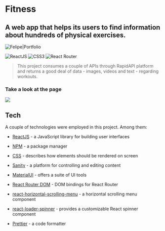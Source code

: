 # Fitness

## A web app that helps its users to find information about hundreds of physical exercises.

![Felipe|Portfolio](https://img.shields.io/badge/FelipeMDantas-Portfolio-yellow)

<p>

![ReactJS](https://img.shields.io/badge/react-%2320232a.svg?style=for-the-badge&logo=react&logoColor=%2361DAFB)
![CSS3](https://img.shields.io/badge/css3-%231572B6.svg?style=for-the-badge&logo=css3&logoColor=white)
![React Router](https://img.shields.io/badge/React_Router-CA4245?style=for-the-badge&logo=react-router&logoColor=white)

> This project consumes a couple of APIs through RapidAPI platform and returns a good deal of data - images, videos and text - regarding workouts.

### Take a look at the page

<img src = images/page_gif.gif>

## Tech

A couple of technologies were employed in this project. Among them:

- [ReactJS] - a JavaScript library for building user interfaces
- [NPM] - a package manager
- [CSS] - describes how elements should be rendered on screen
- [Sanity] - a platform for controlling and editing content
- [MaterialUI] - offers a suite of UI tools
- [React Router DOM] - DOM bindings for React Router
- [react-horizontal-scrolling-menu] - a horizontal scrolling menu component
- [react-loader-spinner] - provides a customizable React spinner component
- [Prettier] - a code formatter

  [reactjs]: https://reactjs.org/
  [npm]: https://www.npmjs.com/
  [css]: https://developer.mozilla.org/en-US/docs/Web/CSS
  [sanity]: https://www.sanity.io/
  [materialui]: https://mui.com/
  [react router dom]: https://reactrouter.com/
  [react-horizontal-scrolling-menu]: https://github.com/asmyshlyaev177/react-horizontal-scrolling-menu
  [react-loader-spinner]: https://mhnpd.github.io/react-loader-spinner/
  [prettier]: https://prettier.io/
